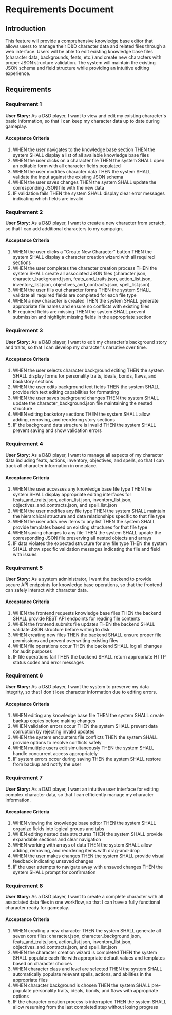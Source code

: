 # Requirements Document

## Introduction

This feature will provide a comprehensive knowledge base editor that allows users to manage their D&D character data and related files through a web interface. Users will be able to edit existing knowledge base files (character data, backgrounds, feats, etc.) and create new characters with proper JSON structure validation. The system will maintain the existing JSON schema and field structure while providing an intuitive editing experience.

## Requirements

### Requirement 1

**User Story:** As a D&D player, I want to view and edit my existing character's basic information, so that I can keep my character data up to date during gameplay.

#### Acceptance Criteria

1. WHEN the user navigates to the knowledge base section THEN the system SHALL display a list of all available knowledge base files
2. WHEN the user clicks on a character file THEN the system SHALL open an editable form with all character fields populated
3. WHEN the user modifies character data THEN the system SHALL validate the input against the existing JSON schema
4. WHEN the user saves changes THEN the system SHALL update the corresponding JSON file with the new data
5. IF validation fails THEN the system SHALL display clear error messages indicating which fields are invalid

### Requirement 2

**User Story:** As a D&D player, I want to create a new character from scratch, so that I can add additional characters to my campaign.

#### Acceptance Criteria

1. WHEN the user clicks a "Create New Character" button THEN the system SHALL display a character creation wizard with all required sections
2. WHEN the user completes the character creation process THEN the system SHALL create all associated JSON files (character.json, character_background.json, feats_and_traits.json, action_list.json, inventory_list.json, objectives_and_contracts.json, spell_list.json)
3. WHEN the user fills out character forms THEN the system SHALL validate all required fields are completed for each file type
4. WHEN a new character is created THEN the system SHALL generate appropriate file names and ensure no conflicts with existing files
5. IF required fields are missing THEN the system SHALL prevent submission and highlight missing fields in the appropriate section

### Requirement 3

**User Story:** As a D&D player, I want to edit my character's background story and traits, so that I can develop my character's narrative over time.

#### Acceptance Criteria

1. WHEN the user selects character background editing THEN the system SHALL display forms for personality traits, ideals, bonds, flaws, and backstory sections
2. WHEN the user edits background text fields THEN the system SHALL provide rich text editing capabilities for formatting
3. WHEN the user saves background changes THEN the system SHALL update the character_background.json file maintaining the nested structure
4. WHEN editing backstory sections THEN the system SHALL allow adding, removing, and reordering story sections
5. IF the background data structure is invalid THEN the system SHALL prevent saving and show validation errors

### Requirement 4

**User Story:** As a D&D player, I want to manage all aspects of my character data including feats, actions, inventory, objectives, and spells, so that I can track all character information in one place.

#### Acceptance Criteria

1. WHEN the user accesses any knowledge base file type THEN the system SHALL display appropriate editing interfaces for feats_and_traits.json, action_list.json, inventory_list.json, objectives_and_contracts.json, and spell_list.json
2. WHEN the user modifies any file type THEN the system SHALL maintain the hierarchical structure and data relationships specific to that file type
3. WHEN the user adds new items to any list THEN the system SHALL provide templates based on existing structures for that file type
4. WHEN saving changes to any file THEN the system SHALL update the corresponding JSON file preserving all nested objects and arrays
5. IF data violates the expected structure for any file type THEN the system SHALL show specific validation messages indicating the file and field with issues

### Requirement 5

**User Story:** As a system administrator, I want the backend to provide secure API endpoints for knowledge base operations, so that the frontend can safely interact with character data.

#### Acceptance Criteria

1. WHEN the frontend requests knowledge base files THEN the backend SHALL provide REST API endpoints for reading file contents
2. WHEN the frontend submits file updates THEN the backend SHALL validate JSON structure before writing to disk
3. WHEN creating new files THEN the backend SHALL ensure proper file permissions and prevent overwriting existing files
4. WHEN file operations occur THEN the backend SHALL log all changes for audit purposes
5. IF file operations fail THEN the backend SHALL return appropriate HTTP status codes and error messages

### Requirement 6

**User Story:** As a D&D player, I want the system to preserve my data integrity, so that I don't lose character information due to editing errors.

#### Acceptance Criteria

1. WHEN editing any knowledge base file THEN the system SHALL create backup copies before making changes
2. WHEN validation errors occur THEN the system SHALL prevent data corruption by rejecting invalid updates
3. WHEN the system encounters file conflicts THEN the system SHALL provide options to resolve conflicts safely
4. WHEN multiple users edit simultaneously THEN the system SHALL handle concurrent access appropriately
5. IF system errors occur during saving THEN the system SHALL restore from backup and notify the user

### Requirement 7

**User Story:** As a D&D player, I want an intuitive user interface for editing complex character data, so that I can efficiently manage my character information.

#### Acceptance Criteria

1. WHEN viewing the knowledge base editor THEN the system SHALL organize fields into logical groups and tabs
2. WHEN editing nested data structures THEN the system SHALL provide expandable sections and clear navigation
3. WHEN working with arrays of data THEN the system SHALL allow adding, removing, and reordering items with drag-and-drop
4. WHEN the user makes changes THEN the system SHALL provide visual feedback indicating unsaved changes
5. IF the user attempts to navigate away with unsaved changes THEN the system SHALL prompt for confirmation

### Requirement 8

**User Story:** As a D&D player, I want to create a complete character with all associated data files in one workflow, so that I can have a fully functional character ready for gameplay.

#### Acceptance Criteria

1. WHEN creating a new character THEN the system SHALL generate all seven core files: character.json, character_background.json, feats_and_traits.json, action_list.json, inventory_list.json, objectives_and_contracts.json, and spell_list.json
2. WHEN the character creation wizard is completed THEN the system SHALL populate each file with appropriate default values and templates based on character choices
3. WHEN character class and level are selected THEN the system SHALL automatically populate relevant spells, actions, and abilities in the appropriate files
4. WHEN character background is chosen THEN the system SHALL pre-populate personality traits, ideals, bonds, and flaws with appropriate options
5. IF the character creation process is interrupted THEN the system SHALL allow resuming from the last completed step without losing progress